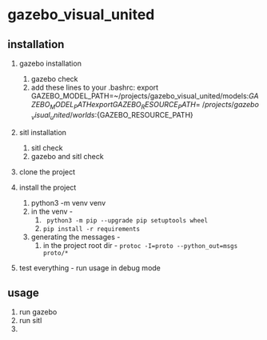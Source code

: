 # gazebo_visual_united

## installation 
1. gazebo installation 
    1. gazebo check 
    2. add these lines to your .bashrc:
      export GAZEBO_MODEL_PATH=~/projects/gazebo_visual_united/models:${GAZEBO_MODEL_PATH}
      export GAZEBO_RESOURCE_PATH=~/projects/gazebo_visual_united/worlds:${GAZEBO_RESOURCE_PATH}

2. sitl installation
   1. sitl check
   2. gazebo and sitl check   
3. clone the project 
4. install the project  
   1. python3 -m venv venv
   2. in the venv - 
      1. ``` python3 -m pip --upgrade pip setuptools wheel```
      2. ```pip install -r requirements```
   3. generating the messages - 
      1. in the project root dir - ```protoc -I=proto --python_out=msgs proto/*```
5. test everything - run usage in debug mode 


## usage
1. run gazebo 
2. run sitl 
3. 